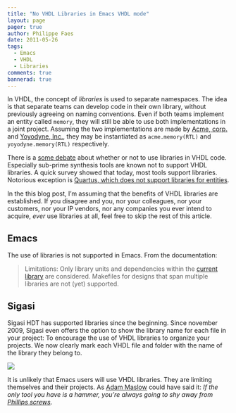 ```yaml
---
title: "No VHDL Libraries in Emacs VHDL mode"
layout: page 
pager: true
author: Philippe Faes
date: 2011-05-26
tags: 
  - Emacs
  - VHDL
  - Libraries
comments: true
bannerad: true
---
```


In VHDL, the concept of <em>libraries </em> is used to separate
namespaces. The idea is that separate teams can develop code in their
own library, without previously agreeing on naming conventions. Even if
both teams implement an entity called `memory`, they will
still be able to use both implementations in a joint project. Assuming
the two implementations are made by
<a href="http://en.wikipedia.org/wiki/Acme_Corporation">Acme, corp.</a>
and <a href="http://en.wikipedia.org/wiki/Yoyodyne">Yoyodyne, Inc.</a>,
they may be instantiated as `acme.memory(RTL)` and
`yoyodyne.memory(RTL)` respectively.

There is a
<a href="http://www.velocityreviews.com/forums/t522692-use-of-libraries.html">some
debate</a> about whether or not to use libraries in VHDL code.
Especially sub-prime synthesis tools are known not to support VHDL
libraries. A quick survey showed that today, most tools support
libraries. Notorious exception is
<a href="http://quartushelp.altera.com/9.1/mergedProjects/hdl/vhdl/vhdl_pro_libraries.htm">Quartus,
which does not support libraries for entities</a>.

In the this blog post, I’m assuming that the benefits of VHDL libraries
are established. If you disagree and you, nor your colleagues, nor your
customers, nor your IP vendors, nor any companies you ever intend to
acquire, <em>ever</em> use libraries at all, feel free to skip the rest
of this article.

## Emacs
The use of libraries is not supported in Emacs. From the documentation:

> Limitations: Only library units and dependencies within the [current library](/tech/work-not-vhdl-library) are considered. Makefiles for designs that span multiple libraries are not (yet) supported.

## Sigasi
Sigasi HDT has supported libraries since the beginning. Since november
2009, Sigasi even offers the option to show the library name for each
file in your project:
To encourage the use of VHDL libraries to organize your projects. We now
clearly mark each VHDL file and folder with the name of the library they
belong to.

![](/img/opinion/emacs/project_explorer_library_decorator.png)

It is unlikely that Emacs users will use VHDL libraries. They are
limiting themselves and their projects. As
<a href="http://en.wikipedia.org/wiki/Law_of_the_instrument">Adam
Maslow</a> could have said it: <em>If the only tool you have is a
hammer, you’re always going to shy away from
<a href="http://en.wikipedia.org/wiki/Phillips_screw">Phillips
screws</a></em>.
